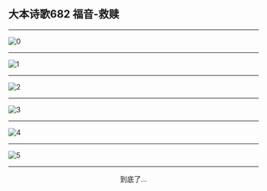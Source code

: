 
## 大本诗歌682 福音-救赎
        
<div id="aplayer0"></div>

---

<img alt="0" data-original="/data/d0677/0.png">

---

<img alt="1" data-original="/data/d0677/1.png">

---

<img alt="2" data-original="/data/d0677/2.png">

---

<img alt="3" data-original="/data/d0677/3.png">

---

<img alt="4" data-original="/data/d0677/4.png">

---

<img alt="5" data-original="/data/d0677/5.png">

---

<p style="text-align: center">到底了...</p>

<script src="/js/dist-view.js"></script>

<script>
MAIN.id = 'd0677';
        
const ap0 = new APlayer({
    container: document.getElementById('aplayer0'),
    volume: 1,
    loop: 'none',
    preload: 'none',
    audio: [{
        name: '大本诗歌682.mp3',
        artist: '大本诗歌',
        url: 'https://res.wx.qq.com/voice/getvoice?mediaid=MzI0NTk3MDM5M18yMjQ3NDk2MTc1',
        cover: '/favicon'
    }]
});
</script>
